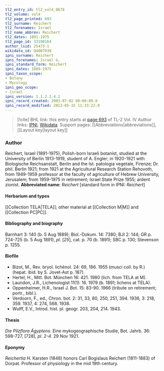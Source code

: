```yaml
---
tl2_entry_id: tl2_vol4_0678
tl2_volume: vol4
tl2_page_printed: 693
tl2_surname: Reichert
tl2_forenames: Israel
tl2_name_abbrev: Reichert
tl2_dates: 1891-1975
tl2_page_id: 33190164
author_lsid: 25473-1
wikidata_id: Q4007938
ipni_surname: Reichert
ipni_forenames: Israel G.
ipni_standard_form: Reichert
ipni_dates: 1889-1975
ipni_taxon_scope: 
- Botany
- Mycology
ipni_geo_scope: 
- Israel
ipni_version: 1.1.2.1.4.1
ipni_record_created: 2003-07-02 00:00:00.0
ipni_record_modified: 2013-05-15 11:33:22.0
---
```


> [!cite] BHL link: this entry starts at [page 693](https://www.biodiversitylibrary.org/page/33190164) of TL-2 Vol. IV
> Author links: [IPNI](https://www.ipni.org/a/25473-1), [Wikidata](https://www.wikidata.org/wiki/Q4007938). Support pages: [[Abbreviations|abbreviations]], [[Layout key|layout key]]

### Author

Reichert, Israel (1891-1975), Polish-born Israeli botanist, studied at the University of Berlin 1913-1919, student of A. Engler; in 1920-1921 with Biologische Reichsanstalt, Berlin and the Ist. patologia vegetale, Firenze; Dr. phil. Berlin 1921; from 1921 at the Agricultural Research Station Rehovoth, from 1949-1959 professor at the faculty of agriculture of Hebrew University, Jerusalem; from 1959-1975 in retirement; Israel State Prize 1955; ardent zionist. 
**Abbreviated name**: *Reichert* \[standard form in IPNI: *Reichert*\]

#### Herbarium and types

[[Collection TELA|TELA]]; other material at [[Collection M|M]] and [[Collection PC|PC]].

#### Bibliography and biography

Barnhart 3: 140 (b. 5 Aug 1889); Biol.-Dokum. 14: 7380; BJI 2: 144; GR p. 724-725 (b. 5 Aug 1891), *pl*. \[*25*\], cat. p. 70 (b. 1891); SBC p. 130; Stevenson p. 1255.

#### Biofile

- Bizot, M., Rev. bryol. lichénol. 24: 69, 186. 1955 (musci coll. by R.) (hepat. ibid. by S. Jovet-Ast p. 187).
- Hertel, H., Mitt. Bot. München 16: 421. 1980 (lich. from TELA at M).
- Laundon, J.R., Lichenologist 11(1): 16. 1979 (b. 1891; lichens at TELA).
- Oppenheimer, H.R., Israel J. Bot. 15: 83-90. 1966 (tribute on retirement; portr., bibl.).
- Verdoorn, F., ed., Chron. bot. 2: 31, 33, 80, 250, 251, 394. 1936, 3: 218, 359. 1937, 4: 274, 568. 1938.
- Wulff, E.V., Introd. hist. pl. geogr. 203, 204, 214. 1943.

#### Thesis

*Die Pilzflora Ägyptens*. Eine mykogeographische Studie, Bot. Jahrb. 36: 598-727, \[728\], *pl. 2-4.* 29 Nov 1921.

#### Eponymy

*Reichertia* H. Karsten (1848) honors Carl Bogislaus Reichert (1811-1883) of Dorpat. Professor of physiology in the mid 19th century.

